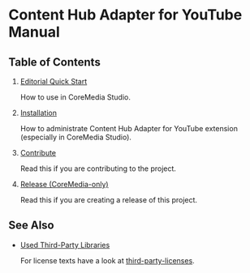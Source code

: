 # Content Hub Adapter for YouTube Manual

## Table of Contents

1. [Editorial Quick Start](editorial-quick-start.md)

    How to use in CoreMedia Studio.

1. [Installation](installation.md)

    How to administrate Content Hub Adapter for YouTube extension (especially in CoreMedia Studio).

1. [Contribute](contribute.md)

    Read this if you are contributing to the project.

1. [Release (CoreMedia-only)](release.md)

   Read this if you are creating a release of this project.

## See Also

* [Used Third-Party Libraries](THIRD-PARTY.txt)

    <!-- GitHub Pages is not able to list directory contents. Jump back to GitHub directly.  -->
    For license texts have a look at [third-party-licenses](https://github.com/coremedia-contributions/query-service/tree/master/docs/third-party-licenses).
